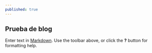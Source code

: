 ```yaml
---
published: true
---
```

## Prueba de blog

Enter text in [Markdown](http://daringfireball.net/projects/markdown/). Use the toolbar above, or click the **?** button for formatting help.
